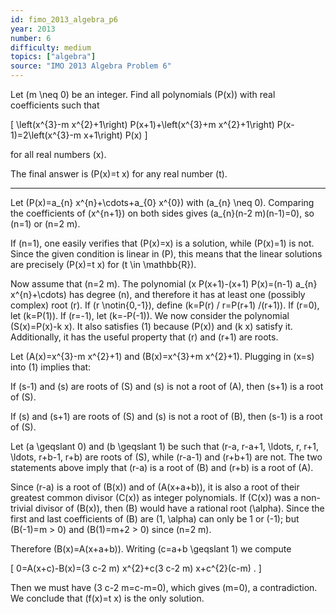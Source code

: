 ```yaml
---
id: fimo_2013_algebra_p6
year: 2013
number: 6
difficulty: medium
topics: ["algebra"]
source: "IMO 2013 Algebra Problem 6"
---
```


Let \(m \neq 0\) be an integer. Find all polynomials \(P(x)\) with real coefficients such that

\[
\left(x^{3}-m x^{2}+1\right) P(x+1)+\left(x^{3}+m x^{2}+1\right) P(x-1)=2\left(x^{3}-m x+1\right) P(x)
\]

for all real numbers \(x\).

The final answer is \(P(x)=t x\) for any real number \(t\).

---
Let \(P(x)=a_{n} x^{n}+\cdots+a_{0} x^{0}\) with \(a_{n} \neq 0\). Comparing the coefficients of \(x^{n+1}\) on both sides gives \(a_{n}(n-2 m)(n-1)=0\), so \(n=1\) or \(n=2 m\).

If \(n=1\), one easily verifies that \(P(x)=x\) is a solution, while \(P(x)=1\) is not. Since the given condition is linear in \(P\), this means that the linear solutions are precisely \(P(x)=t x\) for \(t \in \mathbb{R}\).

Now assume that \(n=2 m\). The polynomial \(x P(x+1)-(x+1) P(x)=(n-1) a_{n} x^{n}+\cdots\) has degree \(n\), and therefore it has at least one (possibly complex) root \(r\). If \(r \notin\{0,-1\}\), define \(k=P(r) / r=P(r+1) /(r+1)\). If \(r=0\), let \(k=P(1)\). If \(r=-1\), let \(k=-P(-1)\). We now consider the polynomial \(S(x)=P(x)-k x\). It also satisfies (1) because \(P(x)\) and \(k x\) satisfy it. Additionally, it has the useful property that \(r\) and \(r+1\) are roots.

Let \(A(x)=x^{3}-m x^{2}+1\) and \(B(x)=x^{3}+m x^{2}+1\). Plugging in \(x=s\) into (1) implies that:

If \(s-1\) and \(s\) are roots of \(S\) and \(s\) is not a root of \(A\), then \(s+1\) is a root of \(S\).

If \(s\) and \(s+1\) are roots of \(S\) and \(s\) is not a root of \(B\), then \(s-1\) is a root of \(S\).

Let \(a \geqslant 0\) and \(b \geqslant 1\) be such that \(r-a, r-a+1, \ldots, r, r+1, \ldots, r+b-1, r+b\) are roots of \(S\), while \(r-a-1\) and \(r+b+1\) are not. The two statements above imply that \(r-a\) is a root of \(B\) and \(r+b\) is a root of \(A\).

Since \(r-a\) is a root of \(B(x)\) and of \(A(x+a+b)\), it is also a root of their greatest common divisor \(C(x)\) as integer polynomials. If \(C(x)\) was a non-trivial divisor of \(B(x)\), then \(B\) would have a rational root \(\alpha\). Since the first and last coefficients of \(B\) are \(1, \alpha\) can only be 1 or \(-1\); but \(B(-1)=m > 0\) and \(B(1)=m+2 > 0\) since \(n=2 m\).

Therefore \(B(x)=A(x+a+b)\). Writing \(c=a+b \geqslant 1\) we compute

\[
0=A(x+c)-B(x)=(3 c-2 m) x^{2}+c(3 c-2 m) x+c^{2}(c-m) .
\]

Then we must have \(3 c-2 m=c-m=0\), which gives \(m=0\), a contradiction. We conclude that \(f(x)=t x\) is the only solution.
